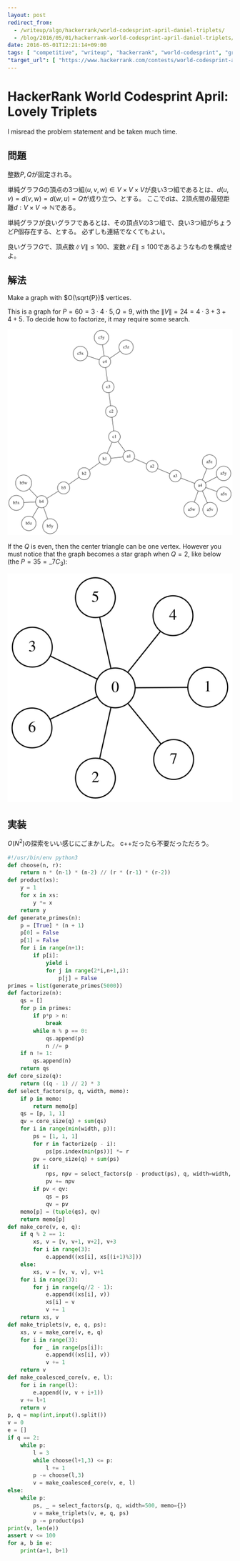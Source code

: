 ```yaml
---
layout: post
redirect_from:
  - /writeup/algo/hackerrank/world-codesprint-april-daniel-triplets/
  - /blog/2016/05/01/hackerrank-world-codesprint-april-daniel-triplets/
date: 2016-05-01T12:21:14+09:00
tags: [ "competitive", "writeup", "hackerrank", "world-codesprint", "graph", "graphviz" ]
"target_url": [ "https://www.hackerrank.com/contests/world-codesprint-april/challenges/daniel-triplets" ]
---
```


# HackerRank World Codesprint April: Lovely Triplets

I misread the problem statement and be taken much time.

## 問題

整数$P,Q$が固定される。

単純グラフ$G$の頂点の3つ組$(u, v, w) \in V \times V \times V$が良い3つ組であるとは、$d(u,v) = d(v,w) = d(w,u) = Q$が成り立つ、とする。
ここで$d$は、$2$頂点間の最短距離$d : V \times V \to \mathbb{N}$である。

単純グラフが良いグラフであるとは、その頂点$V$の3つ組で、良い3つ組がちょうど$P$個存在する、とする。
必ずしも連結でなくてもよい。

良いグラフ$G$で、頂点数$\|V\| \le 100$、変数$\|E\| \le 100$であるようなものを構成せよ。

## 解法

Make a graph with $O(\sqrt{P})$ vertices.

This is a graph for $P = 60 = 3 \cdot 4 \cdot 5, Q = 9$, with the $\|V\| = 24 = 4 \cdot 3 + 3 + 4 + 5$.
To decide how to factorize, it may require some search.

[![](/blog/2016/05/01/hackerrank-world-codesprint-april-daniel-triplets/a.svg)](/blog/2016/05/01/hackerrank-world-codesprint-april-daniel-triplets/a.dot)

If the $Q$ is even, then the center triangle can be one vertex.
However you must notice that the graph becomes a star graph when $Q = 2$, like below (the $P = 35 = {}\_7C_3$):

[![](/blog/2016/05/01/hackerrank-world-codesprint-april-daniel-triplets/b.svg)](/blog/2016/05/01/hackerrank-world-codesprint-april-daniel-triplets/b.dot)

## 実装

$O(N^2)$の探索をいい感じにごまかした。
c++だったら不要だっただろう。

``` python
#!/usr/bin/env python3
def choose(n, r):
    return n * (n-1) * (n-2) // (r * (r-1) * (r-2))
def product(xs):
    y = 1
    for x in xs:
        y *= x
    return y
def generate_primes(n):
    p = [True] * (n + 1)
    p[0] = False
    p[1] = False
    for i in range(n+1):
        if p[i]:
            yield i
            for j in range(2*i,n+1,i):
                p[j] = False
primes = list(generate_primes(5000))
def factorize(n):
    qs = []
    for p in primes:
        if p*p > n:
            break
        while n % p == 0:
            qs.append(p)
            n //= p
    if n != 1:
        qs.append(n)
    return qs
def core_size(q):
    return ((q - 1) // 2) * 3
def select_factors(p, q, width, memo):
    if p in memo:
        return memo[p]
    qs = [p, 1, 1]
    qv = core_size(q) + sum(qs)
    for i in range(min(width, p)):
        ps = [1, 1, 1]
        for r in factorize(p - i):
            ps[ps.index(min(ps))] *= r
        pv = core_size(q) + sum(ps)
        if i:
            nps, npv = select_factors(p - product(ps), q, width=width, memo=memo)
            pv += npv
        if pv < qv:
            qs = ps
            qv = pv
    memo[p] = (tuple(qs), qv)
    return memo[p]
def make_core(v, e, q):
    if q % 2 == 1:
        xs, v = [v, v+1, v+2], v+3
        for i in range(3):
            e.append((xs[i], xs[(i+1)%3]))
    else:
        xs, v = [v, v, v], v+1
    for i in range(3):
        for j in range(q//2 - 1):
            e.append((xs[i], v))
            xs[i] = v
            v += 1
    return xs, v
def make_triplets(v, e, q, ps):
    xs, v = make_core(v, e, q)
    for i in range(3):
        for _ in range(ps[i]):
            e.append((xs[i], v))
            v += 1
    return v
def make_coalesced_core(v, e, l):
    for i in range(l):
        e.append((v, v + i+1))
    v += l+1
    return v
p, q = map(int,input().split())
v = 0
e = []
if q == 2:
    while p:
        l = 3
        while choose(l+1,3) <= p:
            l += 1
        p -= choose(l,3)
        v = make_coalesced_core(v, e, l)
else:
    while p:
        ps, _ = select_factors(p, q, width=500, memo={})
        v = make_triplets(v, e, q, ps)
        p -= product(ps)
print(v, len(e))
assert v <= 100
for a, b in e:
    print(a+1, b+1)
```
